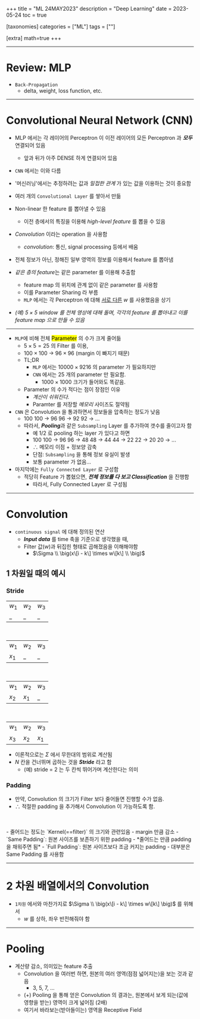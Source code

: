 +++
title = "ML 24MAY2023"
description = "Deep Learning"
date = 2023-05-24
toc = true

[taxonomies]
categories = ["ML"]
tags = [""]

[extra]
math=true
+++

---

# Review: MLP
- `Back-Propagation`
  - delta, weight, loss function, etc.

---

# Convolutional Neural Network (CNN)
- MLP 에서는 각 레이어의 Perceptron 이 이전 레이어의 모든 Perceptron 과 ***모두*** 연결되어 있음
  - <txtylw>앞</txtylw>과 <txtylw>뒤</txtylw>가 아주 DENSE 하게 연결되어 있음

- `CNN` 에서는 이와 다름

- '머신러닝'에서는 추정하려는 값과 *밀접한 관계* 가 있는 값을 이용하는 것이 중요함

- 여러 개의 `Convolutional Layer` 를 쌓아서 만듦

- Non-linear 한 feature 를 뽑아낼 수 있음
  - 이전 층에서의 특징을 이용해 *high-level feature* 를 뽑을 수 있음

- *Convolution* 이라는 operation 을 사용함
  - *convolution*: 통신, signal processing 등에서 배움

- 전체 정보가 아닌, <txtylw>정해진 일부 영역</txtylw>의 정보를 이용해서 feature 를 뽑아냄

- *같은 층의 feature*는 같은 parameter 를 이용해 추출함
  - feature map 의 위치에 관계 없이 같은 parameter 를 사용함
  - 이를 <txtred>Parameter Sharing</txtred> 라 부름
  - `MLP` 에서는 각 Perceptron 에 대해 <txtred><u>서로 다른</u></txtred> $w$ 를 사용했음을 상기

- *(예) $5\times5$ window 를 전체 영상에 대해 돌며, 각각의 *feature* 를 뽑아내고 이를 *feature map* 으로 만들 수 있음*

---

- `MLP`에 비해 전체 <mark>Parameter</mark> 의 수가 크게 줄어듦
  - $5 \times 5 = 25$ 의 Filter 를 이용,
  - $100 \times 100$ -> $96 \times 96$ (margin 이 빠지기 때문)
  - TL;DR
    - `MLP` 에서는 $10000 \times 9216$ 의 parameter 가 필요하지만
    - `CNN` 에서는 $25$ 개의 parameter 만 필요함.
      - $1000 \times 1000$ 크기가 들어와도 똑같음.
  - Parameter 의 <txtylw>수가 적다</txtylw>는 점이 장점인 이유
    - *계산이 쉬워진다.*
    - Paramter 를 저장할 *메모리* 사이즈도 절약됨
- `CNN` 은 Convolution 을 통과하면서 정보들을 압축하는 정도가 <txtylw>낮음</txtylw>
  - 100 100 -> 96 96 -> 92 92 -> ...
  - 따라서, ***Pooling***과 같은 `Subsampling` Layer 를 추가하여 <txtylw>갯수를 줄이고자 함</txtylw>
    - 예 1/2 로 pooling 하는 layer 가 있다고 하면
    - 100 100 -> 96 96 -> 48 48 -> 44 44 -> 22 22 -> 20 20 -> ...
    - $\therefore$ 메모리 이점 + 정보양 감축
    - <txtred>단점</txtred>: `Subsampling` 을 통해 <txtred>정보 유실</txtred>이 발생
    - <txtylw>보통 parameter 가 없음</txtylw>...
- 마지막에는 `Fully Connected Layer` 로 구성함
  - 적당히 Feature 가 뽑혔으면, ***전체 정보를 다 보고 Classification*** 을 진행함
    - 따라서, Fully Connected Layer 로 구성됨

---

# Convolution
- `continuous signal` 에 대해 정의된 연산
  - ***Input data*** 를 time 축을 기준으로 생각했을 때,
  - Filter 값($w$)과 <txtylw>뒤집힌</txtylw> 형태로 곱해졌음을 이해해야함
    - $\Sigma \\ \big(x\[i - k\] \times w\[k\] \\ \big)$

## 1 차원일 때의 예시

### Stride

<center>

| | | |
|--|--|--|
|$w_1$ |$w_2$ |$w_3$ |
|_ |_ |_ |

<br/>

| | | |
|--|--|--|
|$w_1$ |$w_2$ |$w_3$ |
|$x_1$ |_ |_ |

<br/>

| | | |
|--|--|--|
|$w_1$ |$w_2$ |$w_3$ |
|$x_2$ |$x_1$ |_ |

<br/>

| | | |
|--|--|--|
|$w_1$ |$w_2$ |$w_3$ |
|$x_3$ |$x_2$ |$x_1$ |

</center>

- 이론적으로는 $\Sigma$ 에서 무한대의 범위로 계산됨
- $N$ 칸을 건너뛰며 곱하는 것을 ***Stride*** 라고 함
  - (예) stride = 2 는 두 칸씩 뛰어가며 계산한다는 의미

### Padding
- <txtred>만약</txtred>, Convolution 의 크기가 Filter 보다 줄어들면 진행할 수가 없음.
- $\therefore$ 적절한 padding 을 추가해서 Convolution 이 가능하도록 함.
<br />
<br />
- 줄어드는 정도는 `Kernel(==filter)` 의 크기와 관련있음
  - margin 만큼 감소
- `Same Padding`: 원본 사이즈를 보존하기 위한 padding
  - <txtylw>*줄어드는 만큼</txtylw> padding 을 채워주면 됨*
- `Full Padding`: 원본 사이즈보다 조금 커지는 padding
- 대부분은 <txtred>Same Padding</txtred> 를 사용함

---

# 2 차원 배열에서의 Convolution
- `1차원` 에서와 마찬가지로 $\Sigma \\ \big(x\[i - k\] \times w\[k\] \big)$ 를 위해서
  - $w$ 를 상하, 좌우 반전해줘야 함

---

# Pooling
- 계산량 감소, 의미있는 feature 추출
  - Convolution 을 여러번 하면, 원본의 여러 영역(점점 넓어지는)을 보는 것과 같음
    - 3, 5, 7, ...
  - <txtylw>(+)</txtylw> Pooling 을 통해 얻은 Convolution 의 결과는, 원본에서 보게 되는(값에 영향을 받는) 영역이 크게 넓어짐 (2배)
  - 여기서 바라보는(받아들이는) 영역을 <txtylw>Receptive Field</txtylwui>

